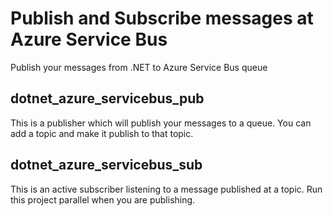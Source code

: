 # Publish and Subscribe messages at Azure Service Bus
Publish your messages from .NET to Azure Service Bus queue

## dotnet_azure_servicebus_pub
This is a publisher which will publish your messages to a queue. You can add a topic and make it publish to that topic.

## dotnet_azure_servicebus_sub
This is an active subscriber listening to a message published at a topic. Run this project parallel when you are publishing.
